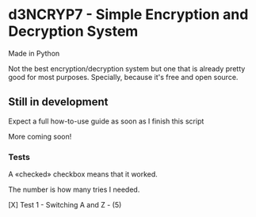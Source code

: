 # d3NCRYP7 - Simple Encryption and Decryption System
Made in Python

Not the best encryption/decryption system but one that is already pretty good for most purposes. Specially, because it's free and open source.

## Still in development
Expect a full how-to-use guide as soon as I finish this script

More coming soon!

### Tests
A «checked» checkbox means that it worked.

The number is how many tries I needed.

[X] Test 1 - Switching A and Z - (5)